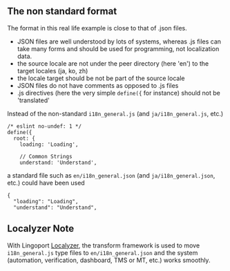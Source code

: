 ## The non standard format
The format in this real life example is close to that of .json files. 
* JSON files are well understood by lots of systems, whereas .js files can take many forms and should be used for programming, not localization data. 
* the source locale are not under the peer directory (here 'en') to the target locales (ja, ko, zh) 
* the locale target should be not be part of the source locale 
* JSON files do not have comments as opposed to .js files
* .js directives (here the very simple <code>define({</code> for instance) should not be 'translated'

Instead of the non-standard <code>i18n_general.js</code> (and <code>ja/i18n_general.js</code>, etc.)

    /* eslint no-undef: 1 */
    define({
      root: {
        loading: 'Loading',

        // Common Strings
        understand: 'Understand',


a standard file such as <code>en/i18n_general.json</code>  (and <code>ja/i18n_general.json</code>, etc.) could have been used

    {
      "loading": "Loading",
      "understand": "Understand",

## Localyzer Note
With Lingoport [Localyzer](https://lingoport.com/software-internationalization-products/localyzer-localization-automation/), the transform framework is used to move <code>i18n_general.js</code> type files to <code>en/i18n_general.json</code> and the system (automation, verification, dashboard, TMS or MT, etc.) works smoothly.
